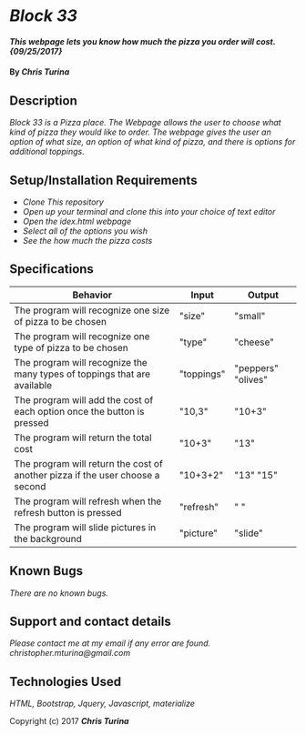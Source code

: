 # _Block 33_

#### _This webpage lets you know how much the pizza you order will cost. {09/25/2017}_

#### By _**Chris Turina**_

## Description

_Block 33 is a Pizza place.  The Webpage allows the user to choose what kind of pizza they would like to order.  The webpage gives the user an option of what size, an option of what kind of pizza, and there is options for additional toppings._

## Setup/Installation Requirements

* _Clone This repository_
* _Open up your terminal and clone this into your choice of text editor_
* _Open the idex.html webpage_
* _Select all of the options you wish_
* _See the how much the pizza costs_

## Specifications
| Behavior                                                                      | Input      | Output             |
|-------------------------------------------------------------------------------|------------|--------------------|
| The program will recognize one size of pizza to be chosen                     | "size"     | "small"            |
| The program will recognize one type of pizza to be chosen                     | "type"     | "cheese"           |
| The program will recognize the many types of toppings that are available      | "toppings" | "peppers" "olives" |
| The program will add the cost of each option once the button is pressed       | "10,3"     | "10+3"             |
| The program will return the total cost                                        | "10+3"     | "13"               |
| The program will return the cost of another pizza if the user choose a second | "10+3+2"   | "13" "15"          |
| The program will refresh when the refresh button is pressed                   | "refresh"  | " "                |
| The program will slide pictures in the background                             | "picture"  | "slide"            |

## Known Bugs

_There are no known bugs._

## Support and contact details

_Please contact me at my email if any error are found.
  christopher.mturina@gmail.com_

## Technologies Used

_HTML, Bootstrap, Jquery, Javascript, materialize_

Copyright (c) 2017 **_Chris Turina_**
